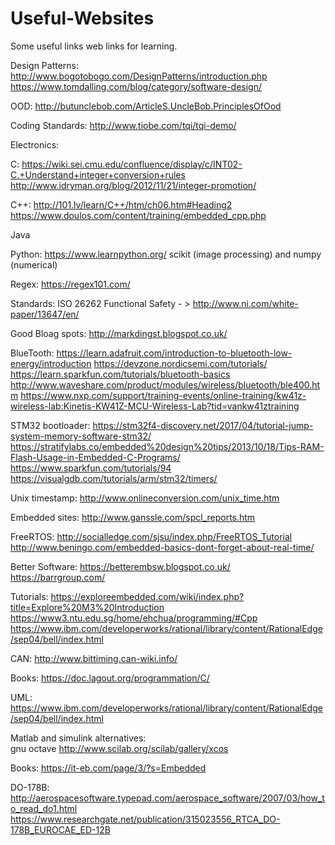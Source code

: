 # Useful-Websites
Some useful links web links for learning.

Design Patterns:
http://www.bogotobogo.com/DesignPatterns/introduction.php
https://www.tomdalling.com/blog/category/software-design/

OOD:
http://butunclebob.com/ArticleS.UncleBob.PrinciplesOfOod

Coding Standards: 
http://www.tiobe.com/tqi/tqi-demo/

Electronics:

C:
https://wiki.sei.cmu.edu/confluence/display/c/INT02-C.+Understand+integer+conversion+rules
http://www.idryman.org/blog/2012/11/21/integer-promotion/

C++:
http://101.lv/learn/C++/htm/ch06.htm#Heading2
https://www.doulos.com/content/training/embedded_cpp.php


Java

Python:
https://www.learnpython.org/
scikit (image processing) and numpy (numerical)

Regex:
https://regex101.com/

Standards:
ISO 26262 Functional Safety - > http://www.ni.com/white-paper/13647/en/


Good Bloag spots:
http://markdingst.blogspot.co.uk/

BlueTooth:
https://learn.adafruit.com/introduction-to-bluetooth-low-energy/introduction
https://devzone.nordicsemi.com/tutorials/
https://learn.sparkfun.com/tutorials/bluetooth-basics
http://www.waveshare.com/product/modules/wireless/bluetooth/ble400.htm
https://www.nxp.com/support/training-events/online-training/kw41z-wireless-lab:Kinetis-KW41Z-MCU-Wireless-Lab?tid=vankw41ztraining


STM32 bootloader:
https://stm32f4-discovery.net/2017/04/tutorial-jump-system-memory-software-stm32/
https://stratifylabs.co/embedded%20design%20tips/2013/10/18/Tips-RAM-Flash-Usage-in-Embedded-C-Programs/
https://www.sparkfun.com/tutorials/94
https://visualgdb.com/tutorials/arm/stm32/timers/

Unix timestamp:
http://www.onlineconversion.com/unix_time.htm

Embedded sites:
http://www.ganssle.com/spcl_reports.htm

FreeRTOS:
http://socialledge.com/sjsu/index.php/FreeRTOS_Tutorial
http://www.beningo.com/embedded-basics-dont-forget-about-real-time/


Better Software:
https://betterembsw.blogspot.co.uk/
https://barrgroup.com/

Tutorials:
https://exploreembedded.com/wiki/index.php?title=Explore%20M3%20Introduction
https://www3.ntu.edu.sg/home/ehchua/programming/#Cpp
https://www.ibm.com/developerworks/rational/library/content/RationalEdge/sep04/bell/index.html

CAN:
http://www.bittiming.can-wiki.info/

Books:
https://doc.lagout.org/programmation/C/

UML:
https://www.ibm.com/developerworks/rational/library/content/RationalEdge/sep04/bell/index.html

Matlab and simulink alternatives:  
gnu octave 
http://www.scilab.org/scilab/gallery/xcos 

Books:
https://it-eb.com/page/3/?s=Embedded

DO-178B:
http://aerospacesoftware.typepad.com/aerospace_software/2007/03/how_to_read_do1.html
https://www.researchgate.net/publication/315023556_RTCA_DO-178B_EUROCAE_ED-12B
